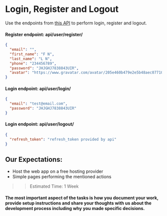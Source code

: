 # Login, Register and Logout

Use the endpoints from [this API](https://simplo-auth.herokuapp.com/) to perform login, register and logout.

#### Register endpoint: api/user/register/

```json
{
  "email": "",
  "first_name": "F N",
  "last_name": "L N",
  "phone": "234456789",
  "password": "JHJGHJ7838843UIR",
  "avatar": "https://www.gravatar.com/avatar/205e460b479e2e5b48aec07710c08d50"
}
```

#### Login endpoint: api/user/login/

```json
{
  "email": "test@email.com",
  "password": "JHJGHJ7838843UIR"
}
```

#### Login endpoint: api/user/logout/

```json
{
  "refresh_token": "refresh_token provided by api"
}
```

## Our Expectations:

- Host the web app on a free hosting provider
- Simple pages performing the mentioned actions

> > Estimated Time: 1 Week

#### The most important aspect of the tasks is how you document your work, provide setup instructions and share your thoughts with us about the development process including why you made specific decisions.
